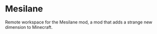 # Mesilane
Remote workspace for the Mesilane mod,
a mod that adds a strange new dimension to Minecraft.
